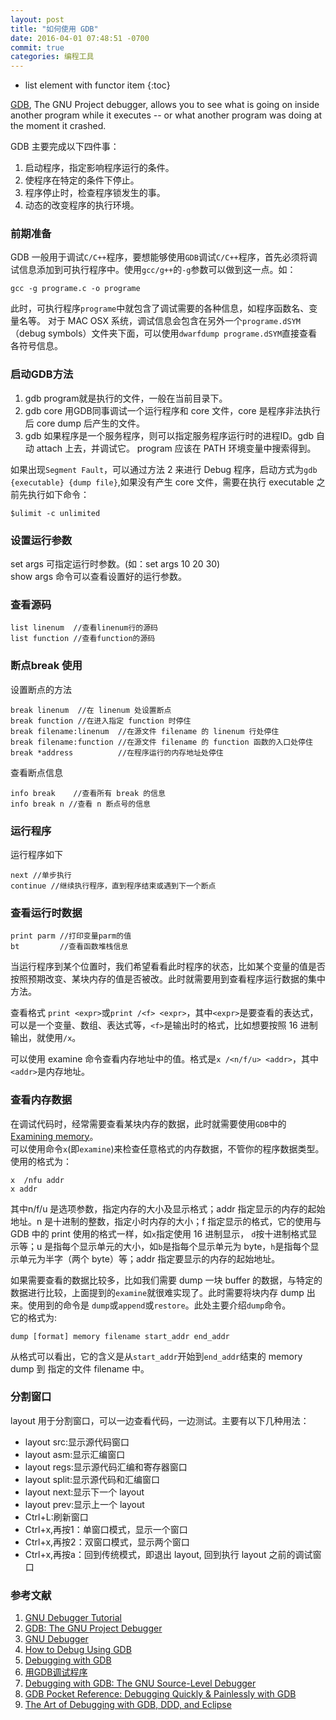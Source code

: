 ```yaml
---
layout: post
title: "如何使用 GDB"
date: 2016-04-01 07:48:51 -0700
commit: true
categories: 编程工具
---
```


* list element with functor item
{:toc}

[GDB](https://www.gnu.org/software/gdb/), The GNU Project debugger, allows you to see what is going on inside another program while it executes -- or what another program was doing at the moment it crashed.

<!--more-->

GDB 主要完成以下四件事：  

1. 启动程序，指定影响程序运行的条件。  
2. 使程序在特定的条件下停止。  
3. 程序停止时，检查程序锁发生的事。  
4. 动态的改变程序的执行环境。  

### 前期准备

GDB 一般用于调试`C/C++`程序，要想能够使用`GDB`调试`C/C++`程序，首先必须将调试信息添加到可执行程序中。使用`gcc/g++`的`-g`参数可以做到这一点。如：

```
gcc -g programe.c -o programe
```
此时，可执行程序`programe`中就包含了调试需要的各种信息，如程序函数名、变量名等。
对于 MAC OSX 系统，调试信息会包含在另外一个`programe.dSYM`（debug symbols）文件夹下面，可以使用`dwarfdump programe.dSYM`直接查看各符号信息。

### 启动GDB方法

1. gdb <programe> program就是执行的文件，一般在当前目录下。  
2. gdb <programe> core 用GDB同事调试一个运行程序和 core 文件，core 是程序非法执行后 core dump 后产生的文件。  
3. gdb <programe> <PID> 如果程序是一个服务程序，则可以指定服务程序运行时的进程ID。gdb 自动 attach 上去，并调试它。 program 应该在 PATH 环境变量中搜索得到。  

如果出现`Segment Fault`，可以通过方法 2 来进行 Debug 程序，启动方式为`gdb {executable} {dump file}`,如果没有产生 core 文件，需要在执行 executable 之前先执行如下命令：  

```
$ulimit -c unlimited
```

### 设置运行参数

set args 可指定运行时参数。(如：set args 10 20 30)    
show args 命令可以查看设置好的运行参数。  

### 查看源码

```
list linenum  //查看linenum行的源码
list function //查看function的源码
```

### 断点break 使用

设置断点的方法
```
break linenum  //在 linenum 处设置断点
break function //在进入指定 function 时停住
break filename:linenum  //在源文件 filename 的 linenum 行处停住
break filename:function //在源文件 filename 的 function 函数的入口处停住
break *address          //在程序运行的内存地址处停住
```

查看断点信息
```
info break    //查看所有 break 的信息
info break n //查看 n 断点号的信息
```

### 运行程序

运行程序如下
```
next //单步执行
continue //继续执行程序，直到程序结束或遇到下一个断点
```

### 查看运行时数据

```
print parm //打印变量parm的值
bt         //查看函数堆栈信息
```

当运行程序到某个位置时，我们希望看看此时程序的状态，比如某个变量的值是否按照预期改变、某块内存的值是否被改。此时就需要用到查看程序运行数据的集中方法。

查看格式 `print <expr>`或`print /<f> <expr>`，其中`<expr>`是要查看的表达式，可以是一个变量、数组、表达式等，`<f>`是输出时的格式，比如想要按照 16 进制输出，就使用`/x`。

可以使用 examine 命令查看内存地址中的值。格式是`x /<n/f/u> <addr>`，其中`<addr>`是内存地址。

### 查看内存数据

在调试代码时，经常需要查看某块内存的数据，此时就需要使用`GDB`中的[Examining memory](http://www.delorie.com/gnu/docs/gdb/gdb_56.html)。  
可以使用命令`x`(即`examine`)来检查任意格式的内存数据，不管你的程序数据类型。使用的格式为：

```
x  /nfu addr
x addr  
```

其中n/f/u 是选项参数，指定内存的大小及显示格式；addr 指定显示的内存的起始地址。n 是十进制的整数，指定小时内存的大小；f 指定显示的格式，它的使用与 GDB 中的 print 使用的格式一样，如`x`指定使用 16 进制显示，
`d`按十进制格式显示等；u 是指每个显示单元的大小，如`b`是指每个显示单元为 byte，`h`是指每个显示单元为半字（两个 byte）等；addr 指定要显示的内存的起始地址。  

如果需要查看的数据比较多，比如我们需要 dump 一块 buffer 的数据，与特定的数据进行比较，上面提到的`examine`就很难实现了。此时需要将块内存 dump 出来。使用到的命令是 `dump`或`append`或`restore`。此处主要介绍`dump`命令。  
它的格式为:  

```
dump [format] memory filename start_addr end_addr
```

从格式可以看出，它的含义是从`start_addr`开始到`end_addr`结束的 memory dump 到 指定的文件 filename 中。  

### 分割窗口

layout 用于分割窗口，可以一边查看代码，一边测试。主要有以下几种用法：  

* layout src:显示源代码窗口
* layout asm:显示汇编窗口
* layout regs:显示源代码汇编和寄存器窗口
* layout split:显示源代码和汇编窗口
* layout next:显示下一个 layout
* layout prev:显示上一个 layout
* Ctrl+L:刷新窗口
* Ctrl+x,再按1：单窗口模式，显示一个窗口
* Ctrl+x,再按2：双窗口模式，显示两个窗口
* Ctrl+x,再按a：回到传统模式，即退出 layout, 回到执行 layout 之前的调试窗口

### 参考文献

1. [GNU Debugger Tutorial](http://www.tutorialspoint.com/gnu_debugger/index.htm)  
2. [GDB: The GNU Project Debugger](https://sourceware.org/gdb/)  
3. [GNU Debugger](https://en.wikipedia.org/wiki/GNU_Debugger)  
4. [How to Debug Using GDB](http://cs.baylor.edu/~donahoo/tools/gdb/tutorial.html)  
5. [Debugging with GDB](http://web.mit.edu/gnu/doc/html/gdb_toc.html)   
6. [用GDB调试程序](http://blog.csdn.net/haoel/article/details/2879)  
7. [Debugging with GDB: The GNU Source-Level Debugger](https://www.amazon.com/Debugging-GDB-GNU-Source-Level-Debugger/dp/1882114884/httpwwwtuto0a-20)  
8. [GDB Pocket Reference: Debugging Quickly & Painlessly with GDB](https://www.amazon.com/GDB-Pocket-Reference-OReilly/dp/0596100272/httpwwwtuto0a-20)  
9. [The Art of Debugging with GDB, DDD, and Eclipse](https://www.amazon.com/Art-Debugging-GDB-DDD-Eclipse/dp/1593271743/ref=sr_1_fkmr1_1?s=books&ie=UTF8&qid=1488032361&sr=1-1-fkmr1&keywords=3.%09The+Art+of+Debugging+with+GDB%2C+DDD%2C+and+Eclipse)  

